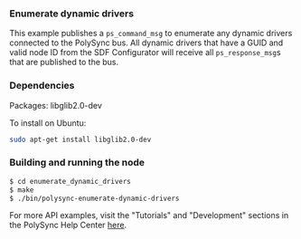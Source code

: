 ### Enumerate dynamic drivers

This example publishes a `ps_command_msg` to enumerate any dynamic drivers connected to the
PolySync bus.  All dynamic drivers that have a GUID and valid node ID from the SDF Configurator will receive all `ps_response_msg`s that are published to the bus.

### Dependencies

Packages: libglib2.0-dev

To install on Ubuntu: 

```bash
sudo apt-get install libglib2.0-dev
```

### Building and running the node

```bash
$ cd enumerate_dynamic_drivers
$ make
$ ./bin/polysync-enumerate-dynamic-drivers
```

For more API examples, visit the "Tutorials" and "Development" sections in the PolySync Help Center [here](https://help.polysync.io/articles/).
